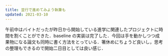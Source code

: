 ```yaml
---
title: 並行で進めてみよう執筆も
updated: 2021-03-10
---
```


午前中はバイトだったが昨日から開始している進学に関連したプロジェクトに時間を割くことができた．baseline の実装は完了した．今回は手を動かしつつ成果物になる論文も同時に書く方法をとっている．箸休めにちょうど良いし，思考の整理もできるので開始二日目としては良い感じ．
